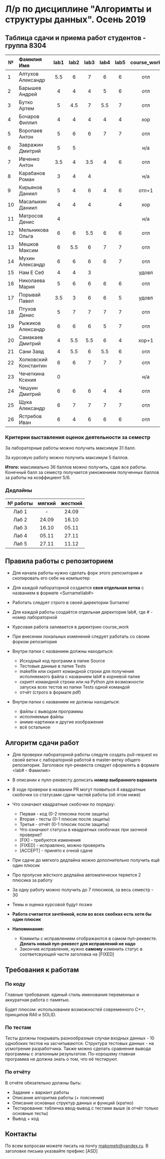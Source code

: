 # Л/р по дисциплине "Алгоримты и структуры данных". Осень 2019
## Таблица сдачи и приема работ студентов - группа 8304

| №| Фамилия Имя |  lab1  |  lab2   |  lab3   |  lab4   |  lab5   |course_work| Summary |
| -|:------------|:-------:|:-------:|:-------:|:-------:|:-------:|:---------:|:---------:|
| 1| Алтухов Александр | 5.5 | 6 | 7 | 6 | 6 | отл | 29.6 |
| 2| Барышев Андрей | 4 | 4 | 4 | 5 | 6 | отл | 23.3 |
| 3| Бутко Артем | 5 | 4.5 | 7 | 5.5 | 7 | отл | 28.3 |
| 4| Бочаров Филлип | 4 | 4 | 4 | 4 | 4 | хор | 20.0 |
| 5| Воропаев Антон | 5 | 6 | 6 | 7 | 7 | отл | 30 |
| 6| Завражин Дмитрий | 5 | 5 | | | | н/а | 8.3 |
| 7| Ивченко Антон | 3.5 | 4 | 3.5 | 4 | 6 | отл | 21.6 |
| 8| Карабанов Роман | 3 | 4 | 4 | | | н/а | 2.6 |
| 9| Кирьянов Даниил | 5 | 4 | 6 | 4 | 6 | отл+1 | 25.8 |
|10| Масалыкин Даниил | 4 | 4 | 4 | | 4 | хор | 20 |
|11| Матросов Денис | 4 | | | | | н/а | 4|
|12| Мельникова Ольга | 6 | 6 | 5.5 | 6 | 6 | отл | 28.8 |
|13| Мешков Максим | 6 | 5.5 | 6 | 7 | 7 | отл | 30 |
|14| Мухин Александр | 6 | 6 | 6 | 6 | 7 | отл | 30 |
|15| Нам Е Себ | 4 | 4 | 3 | | | удовл | 13 |
|16| Николаева Мария | 5 | 6 | 6 | 6 | 6 | отл | 28.3 |
|17| Порывай Павел | 3.5 | 3 | 6 | 6 | 5 | удовл | 22.1 |
|18| Птухов Денис | 5 | 7 | 7 | 7 | 7 | отл | 30 |
|19| Рыжиков Александр | 6 | 6 | 6 | 5 | 7 | отл | 29.2 |
|20| Самакаев Дмитрий | 4 | 5.5 | 5.5 | 6 | 4 | хор+1 | 25.0 |
|21| Сани Заяд | 4 | 5.5 | 6 | 5.5 | 6 | отл | 26.6 |
|22| Холковский Константин | 6 | 6 | 7 | 7 | 7 | отл | 30 |
|23| Чечеткина Ксения | 0 | | | | | н/а | 0 |
|24| Чешуин Дмитрий | 6 | 6 | 6 | 4 | 4 | отл | 25.8 |
|25| Щука Александр | 6 | 7 | 7 | 7 | 7 | отл | 30 |
|26| Ястребов Иван | 6 | 4 | 6 | 6 | 6 | отл | 27.5 |

### Критерии выставления оценок деятельности за семестр
За лабораторные работы можно получить максимум 31 балл. 

За курсовую работу можно получить максимум 5 баллов.

**Итого:** максимально 36 баллов можно получить, сдав все работы.
Конечный балл за семестр получается умножением полученных баллов за работы на коэффициент 5/6.

### Дедлайны
| № работы |  мягкий | жесткий |
|:--------:|:-------:|:-------:|
|   Лаб 1  |    -    |  24.09  |
|   Лаб 2  |  24.09  |  16.10  |
|   Лаб 3  |  16.10  |  05.11  |
|   Лаб 4  |  05.11  |  27.11  |
|   Лаб 5  |  27.11  |  11.12  |

## Правила работы с репозиторием

- Для начала работы нужно сделать форк этого репозитория и скопировать его себе на компьютер
- Для каждой лабораторной создается **своя отдельная ветка** c названием в формате <Surname\lab#>
- Работать следует строго в своей директории Surname/
- Для каждой работы создаётся отдельная директория lab#, где # - номер лабораторной
- Курсовая работа заливается в директрию course_work
- При внесении локальных изменений следует работать со своим форком репозитория

- Внутри папки с названием должны находиться:
    * Исходный код программ в папке Source
    * Тестовые данные в папке Tests
    * makefile или скрипт командной строки для получения исполняемого файла с названием lab# в корневой папке
    * скрипт командной строки или на Python для возможности запуска всех тестов из папки Tests одной командой
    * отчёт (строго в формате pdf)
- Внутри папки с названием не должны находиться:
    * файлы с выводом программы
    * исполняемые файлы
    * аниме-картинки и другие изображения
    * всё остальное
    
## Алгоритм сдачи работ
- Для проверки лабораторной работы следуте создать pull-request из своей ветки с лабораторной работой в master-ветку общего репозитория. Заголовок пул-реквеста следует оформлять в формате <lab# - Фамилия>
- В описании к пулл-реквесту дописать **номер выбранного варианта**
- В ходе проверки в названии PR могут появиться 4 квадратные скобочки со статусами сдачи частей работы (об этом ниже)
- Что означают квадратные скобочки по порядку:
  - Первая - код (0-2 плюсика после защиты)
  - Вторая - тесты (0-1 плюсик после защиты)
  - Третья - отчёт (0-1 плюсик после защиты)
  - Что означают статусы в квадратных скобочках при заочной проверке?
  - [FIX] - требуются изменения
  - [FIXED] - исправлено, можно проверять
  - [ACCEPT] - принято к очной сдаче
- При сдаче до мягкого дедлайна можно дополнительно получить ещё один плюсик
- Про пропуске жёсткого дедлайна автоматически теряется 2 плюсика за работу
- За одну работу можно получить до 7 плюсиков, за весь семестр - 30
- Темы и оценка курсовой будут позже

- **Работа считается зачтённой, если во всех скобках есть хотя бы один плюсик**

- **Напоминания:** 
  - Коммиты с исправлениям отображаются в самом пул-реквесте. **Делать новый пул-реквест для исправлений не надо**
  - Закончив исправления, нужно **самому** изменить статус в соответсвующей части заголовка на [FIXED]

## Требования к работам
### По коду
Главные требования: единый стиль именования переменных и аккуратная работа с памятью. 

Будет плюсом: использование возможностей современного С++, принципов RAII и SOLID.

### По тестам
Тесты должны покрывать разнообразные случаи входных данных - 10 однобоких тестов на засчитываются. Структура тестовых данных - на усмотрение разработчика. Также можно сделать сравнение вывода программы с эталонным результатом.
По-хорошему главная программа не должна знать о том, что её тестируют.

### По отчёту
В отчёте обязательно должны быть:
- Задание + вариант работы
- Описание алгоритма работы (+ пояснения)
- Описание основных структур данных и функций (кратко)
- Тестирование: табличка ввод-вывод с тестами выше (в отчёт только основные тесты)
- Вывод + код

## Контакты
По всем вопросам можете писать на почту makometr@yandex.ru. В заголовке письма указвайте префикс [ASD]

